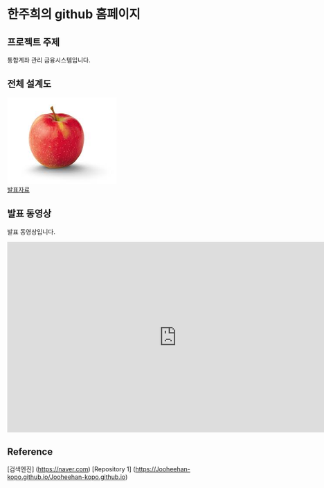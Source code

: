 # 한주희의 github 홈페이지
## 프로젝트 주제
통합계좌 관리 금융시스템입니다.
## 전체 설계도
<img src="apple.jpg"/><br> 
[발표자료](/project.pptx)<br>
## 발표 동영상
발표 동영상입니다.

<iframe width="781" height="439" src="https://www.youtube.com/embed/6MyHdz_MW3Y" frameborder="0" allow="accelerometer; autoplay; clipboard-write; encrypted-media; gyroscope; picture-in-picture" allowfullscreen></iframe>

## Reference
[검색엔진] (https://naver.com)
[Repository 1] (https://Jooheehan-kopo.github.io/Jooheehan-kopo.github.io)


